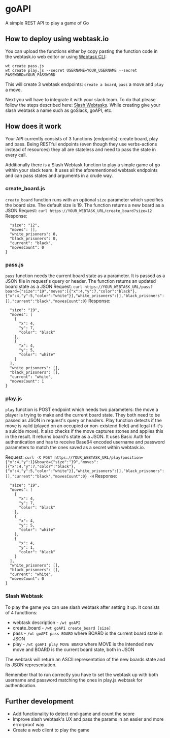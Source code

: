 # goAPI

A simple REST API to play a game of Go

## How to deploy using webtask.io

You can upload the functions either by copy pasting the function code in the webtask.io web editor or using [Webtask CLI](https://webtask.io/cli "Webtask CLI"):

```wt create create-board.js
wt create pass.js
wt create play.js --secret USERNAME=YOUR_USERNAME --secret PASSWORD=YOUR_PASSWORD
```

This will create 3 webtask endpoints: `create a board`, `pass` a move and `play` a move.

Next you will have to integrate it with your slack team. To do that please follow the steps described here: [Slash Webtasks](https://webtask.io/slack "Slash Webtasks").
While creating give your slash webtask a name such as goSlack, goAPI, etc.

## How does it work

Your API currently consists of 3 functions (endpoints): create board, play and pass. Being RESTful endpoints (even though they use verbs-actions instead of resources) they all are stateless and need to pass the state in every call.

Additionally there is a Slash Webtask function to play a simple game of go within your slack team. It uses all the aforementioned webtask endpoints and can pass states and arguments in a crude way.

### create_board.js

`create_board` function runs with an optional `size` parameter which specifies the board size. The default size is 19. The function returns a new board as a JSON
Request:
`curl https://YOUR_WEBTASK_URL/create_board?size=12`
Response:
```{
  "size": "12",
  "moves": [],
  "white_prisoners": 0,
  "black_prisoners": 0,
  "current": "black",
  "movesCount": 0
}
```

### pass.js

`pass` function needs the current board state as a parameter. It is passed as a JSON file in request's query or header. The function returns an updated board state as a JSON
Request:
`curl https://YOUR_WEBTASK_URL/pass?board={"size":"19","moves":[{"x":4,"y":7,"color":"black"},{"x":4,"y":5,"color":"white"}],"white_prisoners":[],"black_prisoners":[],"current":"black","movesCount":0}`
Response:
```{
  "size": "19",
  "moves": [
    {
      "x": 4,
      "y": 7,
      "color": "black"
    },
    {
      "x": 4,
      "y": 5,
      "color": "white"
    }
  ],
  "white_prisoners": [],
  "black_prisoners": [],
  "current": "white",
  "movesCount": 1
}
```

### play.js

`play` function is POST endpoint which needs two parameters: the move a player is trying to make and the current board state. They both need to be passed as JSON in request's query or headers. Play function detects if the move is valid (played on an occupied or non-existend field) and legal (if it's a suicide move). It also checks if the move captures stones and applies this in the result. It returns board's state as a JSON. It uses Basic Auth for authentication and has to receive Base64 encoded username and password parameters to match the ones saved as a secret within webtask.io.

Request:
`curl -X POST https://YOUR_WEBTASK_URL/play?position={"x":4,"y":1}&board={"size":"19","moves":[{"x":4,"y":7,"color":"black"},{"x":4,"y":5,"color":"white"}],"white_prisoners":[],"black_prisoners":[],"current":"black","movesCount":0} -H`
Response:
```{
  "size": "19",
  "moves": [
    {
      "x": 4,
      "y": 7,
      "color": "black"
    },
    {
      "x": 4,
      "y": 5,
      "color": "white"
    },
    {
      "x": 4,
      "y": 1,
      "color": "black"
    }
  ],
  "white_prisoners": [],
  "black_prisoners": [],
  "current": "white",
  "movesCount": 0
}
```

### Slash Webtask

To play the game you can use slash webtask after setting it up. It consists of 4 functtions:

- webtask description - `/wt goAPI`
- create_board - `/wt goAPI create_board [size]`
- pass - `/wt goAPI pass BOARD` where BOARD is the current board state in JSON
- play - `/wt goAPI play MOVE BOARD` where MOVE is the intended new move and BOARD is the current board state, both in JSON

The webtask will return an ASCII representation of the new boards state and its JSON representation. 

Remember that to run correctly you have to set the webtask up with both username and password matching the ones in play.js webtask for authentication.

## Further development

- Add functionality to detect end-game and count the score
- Improve slash webtask's UX and pass the params in an easier and more errorproof way
- Create a web client to play the game
